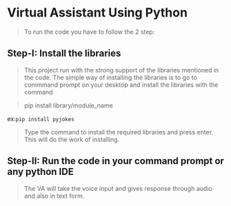 # **Virtual Assistant Using Python**

>To run the code you have to follow the 2 step:

## **Step-I: Install the libraries**  

>This project run with the strong support of the libraries mentioned in the code.
>The simple way of installing the libraries is to go to commmand prompt on your desktop and 
>install the libraries with the command

>pip install library/module_name

ex:``` pip install pyjokes  ```

>Type the command to install the required libraries and press enter.
>This will do the work of installing.

## **Step-II: Run the code in your command prompt or any python IDE**    

>The VA will take the voice input and gives response through audio and also in text form.
